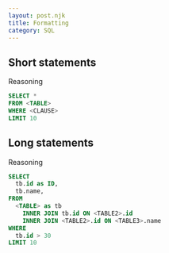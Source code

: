 ```yaml
---
layout: post.njk
title: Formatting
category: SQL
---
```


## Short statements
Reasoning

```sql
SELECT *
FROM <TABLE>
WHERE <CLAUSE>
LIMIT 10
```
## Long statements
Reasoning

```sql
SELECT 
  tb.id as ID,
  tb.name,
FROM
  <TABLE> as tb
    INNER JOIN tb.id ON <TABLE2>.id
    INNER JOIN <TABLE2>.id ON <TABLE3>.name
WHERE 
  tb.id > 30
LIMIT 10
```
